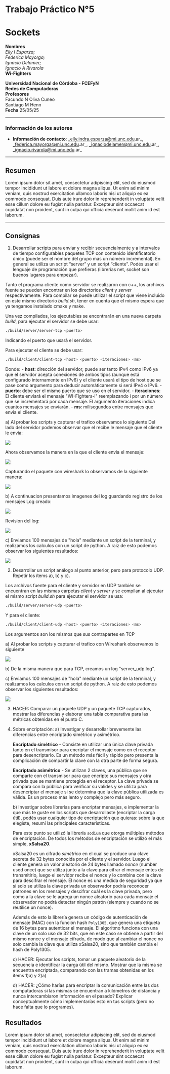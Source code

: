 

# Trabajo Práctico N°5
# Sockets

**Nombres**  
_Elly I Esparza;_  
_Federica Mayorga;_  
_Ignacio Delamer;_  
_Ignacio A Rivarola_  
**Wi-Fighters**

**Universidad Nacional de Córdoba - FCEFyN**  
**Redes de Computadoras**  
**Profesores**  
Facundo N Oliva Cuneo  
Santiago M Henn  
**Fecha**
25/05/25

---

### Información de los autores

- **Información de contacto**: _elly.indra.esparza@mi.unc.edu.ar_,  _federica.mayorga@mi.unc.edu.ar_,  _ignaciodelamer@mi.unc.edu.ar_,  _ignacio.rivarola@mi.unc.edu.ar_

---

## Resumen  

Lorem ipsum dolor sit amet, consectetur adipiscing elit, sed do eiusmod tempor incididunt ut labore et dolore magna aliqua. Ut enim ad minim veniam, quis nostrud exercitation ullamco laboris nisi ut aliquip ex ea commodo consequat. Duis aute irure dolor in reprehenderit in voluptate velit esse cillum dolore eu fugiat nulla pariatur. Excepteur sint occaecat cupidatat non proident, sunt in culpa qui officia deserunt mollit anim id est laborum.

---

## Consignas

1) Desarrollar scripts para enviar y recibir secuencialmente y a intervalos de tiempo configurables paquetes TCP con contenido identificatorio único (puede ser el nombre del grupo más un número incremental). En general se utiliza un script “server” y un script “cliente”. Podés usar el lenguaje de programación que prefieras (librerías net, socket son buenos lugares para empezar).

Tanto el programa cliente como servidor se realizaron con c++, los archivos fuente se pueden encontrar en los directorios *client* y *server* respectivamente. Para compilar se puede utilizar el script que viene incluido en este mismo directorio *build.sh*, tener en cuenta que el mismo espera que ya tengamos instalado cmake y make.

Una vez compilados, los ejecutables se encontrarán en una nueva carpeta *build*, para ejecutar el servidor se debe usar:

```bash
./build/server/server-tcp <puerto>
```

Indicando el puerto que usará el servidor.

Para ejecutar el cliente se debe usar:

```bash
./build/client/client-tcp <host> <puerto> <iteraciones> <ms>
```

Donde:
	- **host**: dirección del servidor, puede ser tanto IPv4 como IPv6 ya que el servidor acepta conexiones de ambos tipos (aunque está configurado internamente en IPv6) y el cliente usará el tipo de host que se pase como argumento para deducir automáticamente si será IPv4 o IPv6.
	- **puerto**: debe ser el mismo puerto que se uso en el servidor.
	- **iteraciones**: El cliente enviará el mensaje "WI-Fighters-i" reemplazando i por un número que se incrementará por cada mensaje. El argumento iteraciones indica cuantos mensajes se enviarán.
	- **ms**: milisegundos entre mensajes que envía el cliente.

   a) Al probar los scripts y capturar el trafico observamos lo siguiente
   Del lado del servidor podemos observar que el recibe le mensaje que el cliente le envia:
   <p><img src="./img/Servidor_recibe.png"><br></p>
   Ahora observamos la manera en la que el cliente envia el mensaje:
   <p><img src="./img/terminal_envio.png"><br></p>
   Capturando el paquete con wireshark lo observamos de la siguiente manera:
   <p><img src="./img/wire_transit.png"><br></p>

   b) A continuacion presentamos imagenes del log guardando registro de los mensajes
   Log creado:
   <p><img src="./img/log1.png"><br></p>
   Revision del log:
   <p><img src="./img/log2.png"><br></p>

   c) Enviamos 100 mensajes de "hola" mediante un script de la terminal, y realizamos los calculos con un script de python. 
   A raiz de esto podemos observar los siguientes resultados:
   <p><img src="./img/Calculo_Latencia.png"><br></p>

2) Desarrollar un script análogo al punto anterior, pero para protocolo UDP. Repetir los ítems a), b) y c).

Los archivos fuente para el cliente y servidor en UDP también se encuentran en las mismas carpetas *client* y *server* y se compilan al ejecutar el mismo script *build.sh* para ejecutar el servidor se usa:

```bash
./build/server/server-udp <puerto>
```

Y para el cliente:

```bash
./build/client/client-udp <host> <puerto> <iteraciones> <ms>
```

Los argumentos son los mismos que sus contrapartes en TCP


   a) Al probar los scripts y capturar el trafico con Wireshark observamos lo siguiente 
   <p><img src="./img/wire_udp.png"><br></p>

   b) De la misma manera que para TCP, creamos un log "server_udp.log".

   c) Enviamos 100 mensajes de "hola" mediante un script de la terminal, y realizamos los calculos con un script de python. 
   A raiz de esto podemos observar los siguientes resultados:
   <p><img src="./img/Calculo_Latencia_UDP.png"><br></p>


3) HACER: Comparar un paquete UDP y un paquete TCP capturados, mostrar las diferencias y elaborar una tabla comparativa para las métricas obtenidas en el punto C.

4) Sobre encriptación:
   a) Investigar y desarrollar brevemente las diferencias entre encriptado simétrico y asimétrico.
   
   **Encriptado simétrico** - Consiste en utilizar una única clave privada tanto en el transmisor para encriptar el mensaje como en el receptor para desencriptarlo. Es un método más fácil y rápido pero presenta la complicación de compartir la clave con la otra parte de forma segura.
   
   **Encriptado asimétrico** - Se utilizan 2 claves, una pública que se comparte con el transmisor para que encripte sus mensajes y otra privada que se mantiene protegida en el receptor. La clave privada se compara con la pública para verificar su valides y se utiliza para desencriptar el mensaje si se determina que la clave pública utilizada es válida. Es un proceso más lento y complejo pero más seguro.
   
   b) Investigar sobre librerías para encriptar mensajes, e implementar la que más te guste en los scripts que desarrollaste (encriptar la carga útil), podés usar cualquier tipo de encriptación que quieras: sobre la que elegiste, resumí las principales características.
   
   Para este punto se utilizó la librería `sodium` que otorga múltiples métodos de encriptación. De todos los métodos de encriptación se utilizó el más simple, **xSalsa20**.
   
   xSalsa20 es un cifrado *simétrico* en el cual se produce una clave secreta de 32 bytes conocida por el cliente y el servidor. Luego el cliente genera un valor aleatorio de 24 bytes llamado *nonce* (number used once) que se utiliza junto a la clave para cifrar el mensaje entes de transmitirlo, luego el servidor recibe el nonce y lo combina con la clave para descifrar el mensaje. El nonce es una medida de seguridad ya que si solo se utiliza la clave privada un observador podría reconocer patrones en los mensajes y descifrar cuál es la clave privada, pero como a la clave se le agrega un nonce aleatorio para cada mensaje el observador no podrá detectar ningún patrón (siempre y cuando no se reutilice un nonce).
   
   Además de esto la librería genera un código de autenticación de mensaje (MAC) con la función hash `Poly1305`, que genera una etiqueta de 16 bytes para autenticar el mensaje. El algoritmo funciona con una clave de un solo uso de 32 bits, que en este caso se obtiene a partir del mismo nonce y el mensaje cifrado, de modo que al cambiar el nonce no solo cambia la clave que utiliza xSalsa20, sino que también cambia el hash de Poly1305.
   
   c) HACER: Ejecutar los scripts, tomar un paquete aleatorio de la secuencia e identificar la carga útil del mismo. Mostrar que la misma se encuentra encriptada, comparando con las tramas obtenidas en los ítems 1)a) y 2)a)

   d) HACER: ¿Cómo harías para encriptar la comunicación entre las dos computadoras si las mismas se encuentran a kilómetros de distancia y nunca intercambiaron información en el pasado? Explicar conceptualmente cómo implementarías esto en tus scripts (pero no hace falta que lo programes).


## Resultados

Lorem ipsum dolor sit amet, consectetur adipiscing elit, sed do eiusmod tempor incididunt ut labore et dolore magna aliqua. Ut enim ad minim veniam, quis nostrud exercitation ullamco laboris nisi ut aliquip ex ea commodo consequat. Duis aute irure dolor in reprehenderit in voluptate velit esse cillum dolore eu fugiat nulla pariatur. Excepteur sint occaecat cupidatat non proident, sunt in culpa qui officia deserunt mollit anim id est laborum.
